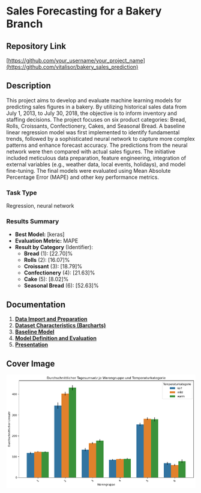 # Sales Forecasting for a Bakery Branch

## Repository Link

[https://github.com/your_username/your_project_name](https://github.com/vitalisor/bakery_sales_prediction)

## Description

This project aims to develop and evaluate machine learning models for predicting sales figures in a bakery. By utilizing historical sales data from July 1, 2013, to July 30, 2018, the objective is to inform inventory and staffing decisions. The project focuses on six product categories: Bread, Rolls, Croissants, Confectionery, Cakes, and Seasonal Bread. A baseline linear regression model was first implemented to identify fundamental trends, followed by a sophisticated neural network to capture more complex patterns and enhance forecast accuracy. The predictions from the neural network were then compared with actual sales figures. The initiative included meticulous data preparation, feature engineering, integration of external variables (e.g., weather data, local events, holidays), and model fine-tuning. The final models were evaluated using Mean Absolute Percentage Error (MAPE) and other key performance metrics.

### Task Type

Regression, neural network

### Results Summary

-   **Best Model:** [keras]
-   **Evaluation Metric:** MAPE
-   **Result by Category** (Identifier):
    -   **Bread** (1): [22.70]%
    -   **Rolls** (2): [16.07]%
    -   **Croissant** (3): [18.79]%
    -   **Confectionery** (4): [21.63]%
    -   **Cake** (5): [8.02]%
    -   **Seasonal Bread** (6): [52.63]%
 
## Documentation

1.  [**Data Import and Preparation**](0_DataPreparation/)
3.  [**Dataset Characteristics (Barcharts)**](1_DatasetCharacteristics/)
4.  [**Baseline Model**](2_BaselineModel/)
5.  [**Model Definition and Evaluation**](3_Model/)
6.  [**Presentation**](4_Presentation/README.md)

## Cover Image

![](4_Presentation/images/categories-temp.png)
